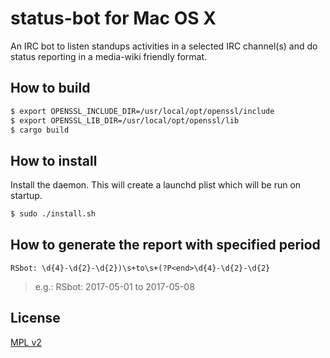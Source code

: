# status-bot for Mac OS X

An IRC bot to listen standups activities in a selected IRC channel(s) and do status reporting in a media-wiki friendly format.

## How to build
```bash
$ export OPENSSL_INCLUDE_DIR=/usr/local/opt/openssl/include
$ export OPENSSL_LIB_DIR=/usr/local/opt/openssl/lib
$ cargo build
```

## How to install
Install the daemon. This will create a launchd plist which will be run on startup.

```bash
$ sudo ./install.sh
```

## How to generate the report with specified period
`
RSbot: \d{4}-\d{2}-\d{2})\s+to\s+(?P<end>\d{4}-\d{2}-\d{2}
`
> e.g.: RSbot: 2017-05-01 to 2017-05-08

## License

[MPL v2](./LICENSE)
